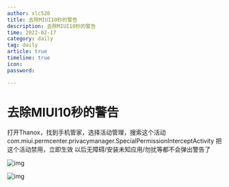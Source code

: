 ```yaml
---
author: xlc520
title: 去除MIUI10秒的警告
description: 去除MIUI10秒的警告
time: 2022-02-17
category: daily
tag: daily
article: true
timeline: true
icon: 
password: 

---
```


# 去除MIUI10秒的警告

打开Thanox，找到手机管家，选择活动管理，搜索这个活动
com.miui.permcenter.privacymanager.SpecialPermissionInterceptActivity
把这个活动禁用，立即生效
以后无障碍/安装未知应用/勿扰等都不会弹出警告了

![img](http://image.coolapk.com/feed/2022/0108/07/2064506_f18ce68b_8655_7643_90@324x720.gif)

![img](http://image.coolapk.com/feed/2022/0108/07/2064506_223ddc9c_8655_7651_953@1080x2400.jpeg.m.jpg)